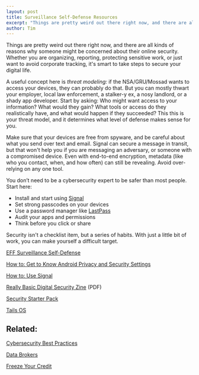 ```yaml
---
layout: post
title: Surveillance Self-Defense Resources
excerpt: "Things are pretty weird out there right now, and there are all kinds of reasons why someone might be concerned about their online security. Whether you are organizing, reporting, protecting sensitive work, or just want to avoid corporate tracking, it's smart to take steps to secure your digital life."
author: Tim 
---
```


Things are pretty weird out there right now, and there are all kinds of reasons why someone might be concerned about their online security. Whether you are organizing, reporting, protecting sensitive work, or just want to avoid corporate tracking, it's smart to take steps to secure your digital life.

A useful concept here is *threat modeling:* if the NSA/GRU/Mossad wants to access your devices, they can probably do that. But you can mostly thwart your employer, local law enforcement, a stalker-y ex, a nosy landlord, or a shady app developer. Start by asking: Who might want access to your information? What would they gain? What tools or access do they realistically have, and what would happen if they succeeded? This this is your threat model, and it determines what level of defense makes sense for you.

Make sure that your devices are free from spyware, and be careful about what you send over text and email. Signal can secure a message in transit, but that won't help you if you are messaging an adversary, or someone with a compromised device. Even with end-to-end encryption, metadata (like who you contact, when, and how often) can still be revealing. Avoid over-relying on any one tool.

You don’t need to be a cybersecurity expert to be safer than most people. Start here:

* Install and start using [Signal](https://signal.org/download/)
* Set strong passcodes on your devices
* Use a password manager like [LastPass](https://www.lastpass.com/)
* Audit your apps and permissions
* Think before you click or share

Security isn't a checklist item, but a series of habits. With just a little bit of work, you can make yourself a difficult target.

[EFF Surveillance Self-Defense](https://ssd.eff.org/)

[How to: Get to Know Android Privacy and Security Settings](https://ssd.eff.org/module/how-to-get-to-know-android-privacy-and-security-settings)

[How to: Use Signal](https://ssd.eff.org/module/how-to-use-signal)

[Really Basic Digital Security Zine](/papers/Digital_Security_Zine.pdf) (PDF)

[Security Starter Pack](https://ssd.eff.org/playlist/want-security-starter-pack)

[Tails OS](https://tails.net/) 

## Related:

[Cybersecurity Best Practices](/2020/02/15/cybersecurity.html)

[Data Brokers](/2019/11/07/data-brokers.html)

[Freeze Your Credit](/2025/03/05/credit-agencies.html)
